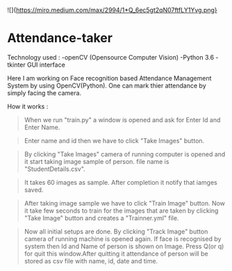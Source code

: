 ![]{https://miro.medium.com/max/2994/1*Q_6ec5gt2qN07ftfLY1Yvg.png}

# Attendance-taker

Technology used :
-openCV (Opensource Computer Vision)
-Python 3.6
-tkinter GUI interface

Here I am working on Face recognition based Attendance Management System by using OpenCV(Python). One can mark thier attendance by simply facing the camera. 

How it works :

>When we run "train.py" a window is opened and ask for Enter Id and Enter Name. 

>Enter name and id then we have to click "Take Images" button. 

>By clicking "Take Images" camera of running computer is opened and it start taking image sample of person. file name is "StudentDetails.csv".

>It takes 60 images as sample. After completion it notify that iamges saved.

>After taking image sample we have to click "Train Image" button. Now it take few seconds to train for the images that are taken by clicking "Take Image" button and creates a "Trainner.yml" file.

>Now all initial setups are done. By clicking "Track Image" button camera of running machine is opened again. If face is recognised by system then Id and Name of person is shown on Image. Press Q(or q) for quit this window.After quitting it attendance of person will be stored as csv file with name, id, date and time.



